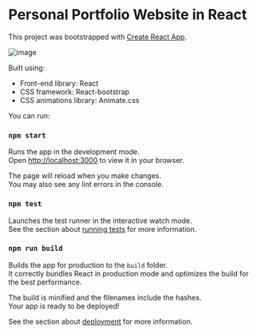 # Personal Portfolio Website in React

This project was bootstrapped with [Create React App](https://github.com/facebook/create-react-app).


![image](https://user-images.githubusercontent.com/92267208/209716902-22153619-d71a-454d-8ef7-a7408544c5c3.png)

Built using:

- Front-end library: React
- CSS framework: React-bootstrap
- CSS animations library: Animate.css

 You can run:

### `npm start`

Runs the app in the development mode.\
Open [http://localhost:3000](http://localhost:3000) to view it in your browser.

The page will reload when you make changes.\
You may also see any lint errors in the console.

### `npm test`

Launches the test runner in the interactive watch mode.\
See the section about [running tests](https://facebook.github.io/create-react-app/docs/running-tests) for more information.

### `npm run build`

Builds the app for production to the `build` folder.\
It correctly bundles React in production mode and optimizes the build for the best performance.

The build is minified and the filenames include the hashes.\
Your app is ready to be deployed!

See the section about [deployment](https://facebook.github.io/create-react-app/docs/deployment) for more information.
